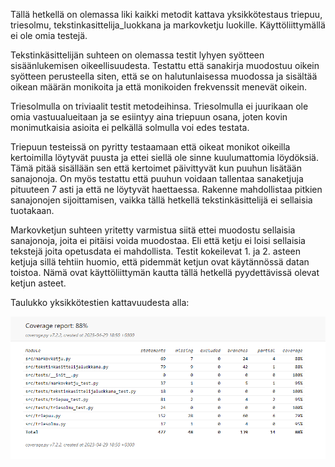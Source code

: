 Tällä hetkellä on olemassa liki kaikki metodit kattava yksikkötestaus triepuu, triesolmu, tekstinkasittelija_luokkana ja markovketju luokille. Käyttöliittymällä
ei ole omia testejä.

Tekstinkäsittelijän suhteen on olemassa testit lyhyen syötteen sisäänlukemisen oikeellisuudesta. Testattu että sanakirja muodostuu oikein syötteen perusteella siten, että se on halutunlaisessa muodossa ja sisältää oikean määrän monikoita ja että monikoiden frekvenssit menevät oikein. 

Triesolmulla on triviaalit testit metodeihinsa. Triesolmulla ei juurikaan ole omia vastuualueitaan ja se esiintyy aina triepuun osana, joten kovin monimutkaisia asioita ei pelkällä solmulla voi edes testata.

Triepuun testeissä on pyritty testaamaan että oikeat monikot oikeilla kertoimilla löytyvät puusta ja ettei siellä ole sinne kuulumattomia löydöksiä. Tämä pitää sisällään sen että kertoimet päivittyvät kun puuhun lisätään sanajonoja. On myös testattu että puuhun voidaan tallentaa sanaketjuja pituuteen 7 asti ja että ne löytyvät haettaessa. Rakenne mahdollistaa pitkien sanajonojen sijoittamisen, vaikka tällä hetkellä tekstinkäsittelijä ei sellaisia tuotakaan.

Markovketjun suhteen yritetty varmistua siitä ettei muodostu sellaisia sanajonoja, joita ei pitäisi voida muodostaa. Eli että ketju ei loisi sellaisia tekstejä joita
opetusdata ei mahdollista. Testit kokeilevat 1. ja 2. asteen ketjuja sillä tehtiin huomio, että pidemmät ketjun ovat käytännössä datan toistoa. Nämä ovat käyttöliittymän
kautta tällä hetkellä pyydettävissä olevat ketjun asteet.

Taulukko yksikkötestien kattavuudesta alla:

![coverage_report](https://github.com/arolaeemil/tiralabra/blob/main/kuvat/Sieppaa.PNG)
